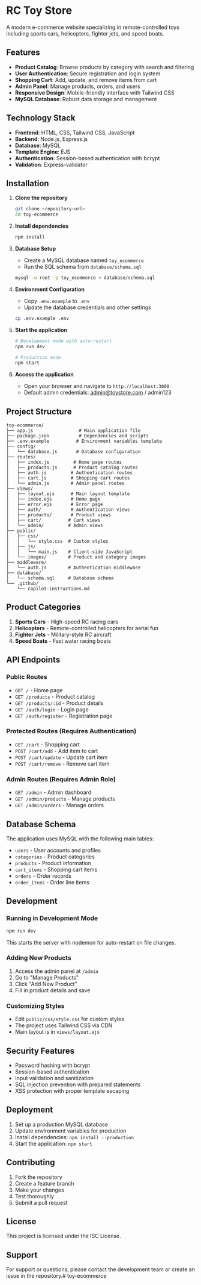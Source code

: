 # RC Toy Store

A modern e-commerce website specializing in remote-controlled toys including sports cars, helicopters, fighter jets, and speed boats.

## Features

- **Product Catalog**: Browse products by category with search and filtering
- **User Authentication**: Secure registration and login system
- **Shopping Cart**: Add, update, and remove items from cart
- **Admin Panel**: Manage products, orders, and users
- **Responsive Design**: Mobile-friendly interface with Tailwind CSS
- **MySQL Database**: Robust data storage and management

## Technology Stack

- **Frontend**: HTML, CSS, Tailwind CSS, JavaScript
- **Backend**: Node.js, Express.js
- **Database**: MySQL
- **Template Engine**: EJS
- **Authentication**: Session-based authentication with bcrypt
- **Validation**: Express-validator

## Installation

1. **Clone the repository**
   ```bash
   git clone <repository-url>
   cd toy-ecommerce
   ```

2. **Install dependencies**
   ```bash
   npm install
   ```

3. **Database Setup**
   - Create a MySQL database named `toy_ecommerce`
   - Run the SQL schema from `database/schema.sql`
   ```bash
   mysql -u root -p toy_ecommerce < database/schema.sql
   ```

4. **Environment Configuration**
   - Copy `.env.example` to `.env`
   - Update the database credentials and other settings
   ```bash
   cp .env.example .env
   ```

5. **Start the application**
   ```bash
   # Development mode with auto-restart
   npm run dev
   
   # Production mode
   npm start
   ```

6. **Access the application**
   - Open your browser and navigate to `http://localhost:3000`
   - Default admin credentials: admin@toystore.com / admin123

## Project Structure

```
toy-ecommerce/
├── app.js                 # Main application file
├── package.json           # Dependencies and scripts
├── .env.example          # Environment variables template
├── config/
│   └── database.js       # Database configuration
├── routes/
│   ├── index.js         # Home page routes
│   ├── products.js      # Product catalog routes
│   ├── auth.js         # Authentication routes
│   ├── cart.js         # Shopping cart routes
│   └── admin.js        # Admin panel routes
├── views/
│   ├── layout.ejs      # Main layout template
│   ├── index.ejs       # Home page
│   ├── error.ejs       # Error page
│   ├── auth/           # Authentication views
│   ├── products/       # Product views
│   ├── cart/          # Cart views
│   └── admin/         # Admin views
├── public/
│   ├── css/
│   │   └── style.css  # Custom styles
│   ├── js/
│   │   └── main.js    # Client-side JavaScript
│   └── images/        # Product and category images
├── middleware/
│   └── auth.js        # Authentication middleware
├── database/
│   └── schema.sql     # Database schema
└── .github/
    └── copilot-instructions.md
```

## Product Categories

1. **Sports Cars** - High-speed RC racing cars
2. **Helicopters** - Remote-controlled helicopters for aerial fun
3. **Fighter Jets** - Military-style RC aircraft
4. **Speed Boats** - Fast water racing boats

## API Endpoints

### Public Routes
- `GET /` - Home page
- `GET /products` - Product catalog
- `GET /products/:id` - Product details
- `GET /auth/login` - Login page
- `GET /auth/register` - Registration page

### Protected Routes (Requires Authentication)
- `GET /cart` - Shopping cart
- `POST /cart/add` - Add item to cart
- `POST /cart/update` - Update cart item
- `POST /cart/remove` - Remove cart item

### Admin Routes (Requires Admin Role)
- `GET /admin` - Admin dashboard
- `GET /admin/products` - Manage products
- `GET /admin/orders` - Manage orders

## Database Schema

The application uses MySQL with the following main tables:
- `users` - User accounts and profiles
- `categories` - Product categories
- `products` - Product information
- `cart_items` - Shopping cart items
- `orders` - Order records
- `order_items` - Order line items

## Development

### Running in Development Mode
```bash
npm run dev
```
This starts the server with nodemon for auto-restart on file changes.

### Adding New Products
1. Access the admin panel at `/admin`
2. Go to "Manage Products"
3. Click "Add New Product"
4. Fill in product details and save

### Customizing Styles
- Edit `public/css/style.css` for custom styles
- The project uses Tailwind CSS via CDN
- Main layout is in `views/layout.ejs`

## Security Features

- Password hashing with bcrypt
- Session-based authentication
- Input validation and sanitization
- SQL injection prevention with prepared statements
- XSS protection with proper template escaping

## Deployment

1. Set up a production MySQL database
2. Update environment variables for production
3. Install dependencies: `npm install --production`
4. Start the application: `npm start`

## Contributing

1. Fork the repository
2. Create a feature branch
3. Make your changes
4. Test thoroughly
5. Submit a pull request

## License

This project is licensed under the ISC License.

## Support

For support or questions, please contact the development team or create an issue in the repository.# toy-ecommerce
